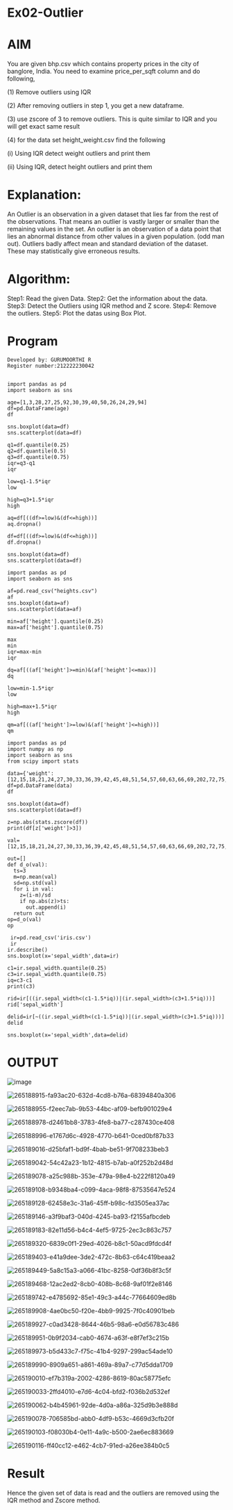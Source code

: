 # Ex02-Outlier
# AIM

You are given bhp.csv which contains property prices in the city of banglore, India. You need to examine price_per_sqft column and do following,

(1) Remove outliers using IQR

(2) After removing outliers in step 1, you get a new dataframe.

(3) use zscore of 3 to remove outliers. This is quite similar to IQR and you will get exact same result

(4) for the data set height_weight.csv find the following

(i) Using IQR detect weight outliers and print them

(ii) Using IQR, detect height outliers and print them

# Explanation:
An Outlier is an observation in a given dataset that lies far from the rest of the observations. That means an outlier is vastly larger or smaller than the remaining values in the set. An outlier is an observation of a data point that lies an abnormal distance from other values in a given population. (odd man out). Outliers badly affect mean and standard deviation of the dataset. These may statistically give erroneous results.


# Algorithm:
Step1: Read the given Data.
Step2: Get the information about the data.
Step3: Detect the Outliers using IQR method and Z score.
Step4: Remove the outliers.
Step5: Plot the datas using Box Plot.

# Program

```
Developed by: GURUMOORTHI R
Register number:212222230042
```
```

import pandas as pd
import seaborn as sns

age=[1,3,28,27,25,92,30,39,40,50,26,24,29,94]
df=pd.DataFrame(age)
df

sns.boxplot(data=df)
sns.scatterplot(data=df)

q1=df.quantile(0.25)
q2=df.quantile(0.5)
q3=df.quantile(0.75)
iqr=q3-q1
iqr

low=q1-1.5*iqr
low

high=q3+1.5*iqr
high

aq=df[((df>=low)&(df<=high))]
aq.dropna()

df=df[((df>=low)&(df<=high))]
df.dropna()

sns.boxplot(data=df)
sns.scatterplot(data=df)

import pandas as pd
import seaborn as sns

af=pd.read_csv("heights.csv")
af
sns.boxplot(data=af)
sns.scatterplot(data=af)

min=af['height'].quantile(0.25)
max=af['height'].quantile(0.75)

max
min
iqr=max-min
iqr

dq=af[((af['height']>=min)&(af['height']<=max))]
dq

low=min-1.5*iqr
low

high=max+1.5*iqr
high

qm=af[((af['height']>=low)&(af['height']<=high))]
qm

import pandas as pd
import numpy as np
import seaborn as sns
from scipy import stats

data={'weight':[12,15,18,21,24,27,30,33,36,39,42,45,48,51,54,57,60,63,66,69,202,72,75,78,81,84,232,87,90,93,96,99,258]}
df=pd.DataFrame(data)
df

sns.boxplot(data=df)
sns.scatterplot(data=df)

z=np.abs(stats.zscore(df))
print(df[z['weight']>3])

val=[12,15,18,21,24,27,30,33,36,39,42,45,48,51,54,57,60,63,66,69,202,72,75,78,81,84,232,87,90,93,96,99,258]

out=[]
def d_o(val):
  ts=3
  m=np.mean(val)
  sd=np.std(val)
  for i in val:
    z=(i-m)/sd
    if np.abs(z)>ts:
      out.append(i)
  return out
op=d_o(val)
op

 ir=pd.read_csv('iris.csv')
 ir
ir.describe()
sns.boxplot(x='sepal_width',data=ir)

c1=ir.sepal_width.quantile(0.25)
c3=ir.sepal_width.quantile(0.75)
iq=c3-c1
print(c3)

rid=ir[((ir.sepal_width<(c1-1.5*iq))|(ir.sepal_width>(c3+1.5*iq)))]
rid['sepal_width']

delid=ir[~((ir.sepal_width<(c1-1.5*iq))|(ir.sepal_width>(c3+1.5*iq)))]
delid

sns.boxplot(x='sepal_width',data=delid)
```
# OUTPUT
![image](https://github.com/gururamu08/ODD2023---Datascience---Ex-02/assets/118707009/1b6d0c0e-2907-49f3-b423-35746ae81f5f)

![265188915-fa93ac20-632d-4cd8-b76a-68394840a306](https://github.com/gururamu08/ODD2023---Datascience---Ex-02/assets/118707009/f320eb8c-9f8e-4434-9d22-d411733ba75c)

![265188955-f2eec7ab-9b53-44bc-af09-befb901029e4](https://github.com/gururamu08/ODD2023---Datascience---Ex-02/assets/118707009/91f01ddf-6bbc-462f-8afd-478c24360c37)

![265188978-d2461bb8-3783-4fe8-ba77-c287430ce408](https://github.com/gururamu08/ODD2023---Datascience---Ex-02/assets/118707009/461a45c6-0544-47ee-b556-de189bd7d7af)

![265188996-e1767d6c-4928-4770-b641-0ced0bf87b33](https://github.com/gururamu08/ODD2023---Datascience---Ex-02/assets/118707009/0b798df4-09b9-4340-b600-4b48dbccb742)

![265189016-d25bfaf1-bd9f-4bab-be51-9f708233beb3](https://github.com/gururamu08/ODD2023---Datascience---Ex-02/assets/118707009/6c488845-7aaf-494b-b896-ab71857f25aa)

![265189042-54c42a23-1b12-4815-b7ab-a0f252b2d48d](https://github.com/gururamu08/ODD2023---Datascience---Ex-02/assets/118707009/0c80f403-23cf-44e2-961e-20e45509b139)

![265189078-a25c988b-353e-479a-98e4-b222f8120a49](https://github.com/gururamu08/ODD2023---Datascience---Ex-02/assets/118707009/7e9d79aa-d329-4102-91b0-0c023467dd18)

![265189108-b9348ba4-c099-4aca-98f8-87535647e524](https://github.com/gururamu08/ODD2023---Datascience---Ex-02/assets/118707009/0b0e5ea5-5a99-4b07-a84d-d7b6022ccaa1)

![265189128-62458e3c-31a6-45ff-b98c-fd3505ea37ac](https://github.com/gururamu08/ODD2023---Datascience---Ex-02/assets/118707009/8c0deb8e-d0e1-4c75-932f-a2b0c453c2fb)

![265189146-a3f9baf3-040d-4245-ba93-f2155afbcdeb](https://github.com/gururamu08/ODD2023---Datascience---Ex-02/assets/118707009/1a3dc17a-f6ca-4c43-b87f-d8094a2441c1)

![265189183-82e11d56-b4c4-4ef5-9725-2ec3c863c757](https://github.com/gururamu08/ODD2023---Datascience---Ex-02/assets/118707009/d598c9f1-2e28-4bed-bcde-b8b6eab4d225)

![265189320-6839c0f1-29ed-4026-b8c1-50acd9fdcd4f](https://github.com/gururamu08/ODD2023---Datascience---Ex-02/assets/118707009/01a57b6f-07a0-43bd-b5bb-27d4b0cb6a1b)


![265189403-e41a9dee-3de2-472c-8b63-c64c419beaa2](https://github.com/gururamu08/ODD2023---Datascience---Ex-02/assets/118707009/f36094d3-430f-4fe6-879e-a4474751c150)

![265189449-5a8c15a3-a066-41bc-8258-0df36b8f3c5f](https://github.com/gururamu08/ODD2023---Datascience---Ex-02/assets/118707009/8fcd077d-eeb2-4594-b609-83190259bd88)

![265189468-12ac2ed2-8cb0-408b-8c68-9af01f2e8146](https://github.com/gururamu08/ODD2023---Datascience---Ex-02/assets/118707009/54ea381e-1509-4022-90bc-7c40253a6d3a)

![265189742-e4785692-85e1-49c3-a44c-77664609ed8b](https://github.com/gururamu08/ODD2023---Datascience---Ex-02/assets/118707009/d567d860-1997-4f9f-9e73-6f5570a96ce0)

![265189908-4ae0bc50-f20e-4bb9-9925-7f0c40901beb](https://github.com/gururamu08/ODD2023---Datascience---Ex-02/assets/118707009/5c8281cc-02c6-4b18-be0e-cbf653e3706c)

![265189927-c0ad3428-8644-46b5-98a6-e0d56783c486](https://github.com/gururamu08/ODD2023---Datascience---Ex-02/assets/118707009/43ed7311-108f-483a-83d2-875b944e15d6)

![265189951-0b9f2034-cab0-4674-a63f-e8f7ef3c215b](https://github.com/gururamu08/ODD2023---Datascience---Ex-02/assets/118707009/566d7268-9dfb-4ca0-9044-420bd2b16606)



![265189973-b5d433c7-f75c-41b4-9297-299ac54ade10](https://github.com/gururamu08/ODD2023---Datascience---Ex-02/assets/118707009/e5f274ca-64fe-44ed-bb64-2c233b3050a7)


![265189990-8909a651-a861-469a-89a7-c77d5dda1709](https://github.com/gururamu08/ODD2023---Datascience---Ex-02/assets/118707009/f3eb4daa-4892-4fb9-b7df-883c2e544491)


![265190010-ef7b319a-2002-4286-8619-80ac58775efc](https://github.com/gururamu08/ODD2023---Datascience---Ex-02/assets/118707009/4cc733a5-5035-476d-b8c6-a961c8bbea2f)

![265190033-2ffd4010-e7d6-4c04-bfd2-f036b2d532ef](https://github.com/gururamu08/ODD2023---Datascience---Ex-02/assets/118707009/f9ab4c97-cf9a-4114-ac2b-ba50861b5550)


![265190062-b4b45961-92de-4d0a-a86a-325d9b3e888d](https://github.com/gururamu08/ODD2023---Datascience---Ex-02/assets/118707009/10fe65ff-0b84-4fe4-8141-ad1410f59af5)


![265190078-706585bd-abb0-4df9-b53c-4669d3cfb20f](https://github.com/gururamu08/ODD2023---Datascience---Ex-02/assets/118707009/0b520541-6906-4042-a722-289452465b86)


![265190103-f08030b4-0e11-4a9c-b500-2ae6ec883669](https://github.com/gururamu08/ODD2023---Datascience---Ex-02/assets/118707009/e5b7ccfd-0dff-4762-bcd7-e07eaff612f8)




![265190116-ff40cc12-e462-4cb7-91ed-a26ee384b0c5](https://github.com/gururamu08/ODD2023---Datascience---Ex-02/assets/118707009/eab8bd8c-82a9-4ded-9cf4-2849f53008ca)


# Result
Hence the given set of data is read and the outliers are removed using the IQR method and Zscore method.




































































































